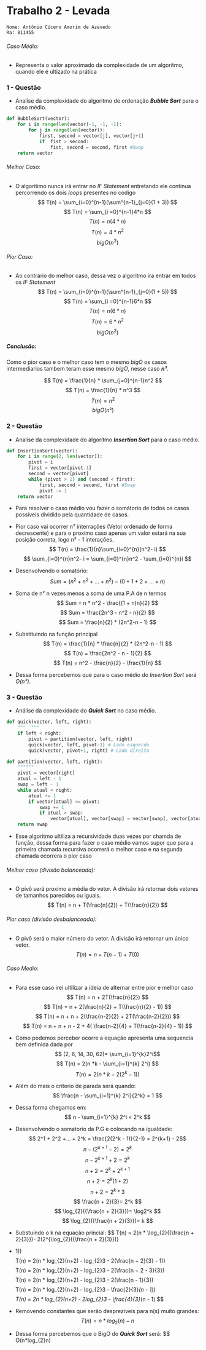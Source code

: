 # Trabalho 2 - Levada 
    Nome: Antônio Cícero Amorim de Azevedo
    Ra: 811455 
###### Caso Médio:
- Representa o valor aproximado da complexidade de um algoritmo, quando ele é
ultizado na prática 

### 1 - Questão 
- Analise da complexidade do algoritmo de ordenação **_Bubble Sort_** para o
caso médio.

```py
def BubbleSort(vector):
    for i in range(len(vector)-1, -1, -1):
        for j in range(len(vector)):
            first, second = vector[j], vector[j+1]
            if  fist > second:
                fist, second = second, first #Swap
    return vector
```
###### Melhor Caso:
- O algoritimo nunca irá entrar no _IF Statement_ entretando ele continua
percorrendo os dois _loops_ presentes no codigo
$$
T(n) = \sum_{i=0}^{n-1}(\sum^{n-1}_{j=0}(1 + 3))
$$
$$
T(n) = \sum_{i =0}^{n-1}4*n
$$
$$
T(n) = n(4*n)
$$
$$
T(n) = 4*n^2
$$
$$
bigO(n^2)
$$

###### Pior Caso:

- Ao contrário do melhor caso, dessa vez o algoritmo ira entrar em todos os
_IF Statement_ 
$$
T(n) = \sum_{i=0}^{n-1}(\sum^{n-1}_{j=0}(1 + 5))
$$
$$
T(n) = \sum_{i =0}^{n-1}6*n
$$
$$
T(n) = n(6*n)
$$
$$
T(n) = 6*n^2
$$
$$
bigO(n^2)
$$

##### Conclusão:
Como o pior caso e o melhor caso tem o mesmo _bigO_ os casos intermediarios
tambem teram esse mesmo _bigO_, nesse caso _**n²**_.

$$
T(n) = \frac{1}{n} * \sum_{j=0}^{n-1}n^2
$$
$$
T(n) = \frac{1}{n} * n^3 
$$
$$
T(n) = n^2
$$
$$
bigO(n²)
$$

### 2 - Questão 
- Analise da complexidade do algoritmo **_Insertion Sort_** para o
caso médio.

```py
def InsertionSort(vector):
    for i in range(2, len(vector)):
        pivot = i
        first = vector[pivot-1]
        second = vector[pivot]
        while (pivot > 1) and (second < first):
            first, second = second, first #Swap
            pivot -= 1
    return vector
```

- Para resolver o caso médio vou fazer o somátorio de todos os casos possíveis
dividido pela quantidade de casos.
- Pior caso vai ocorrer n² interrações (Vetor ordenado de forma decrescente) e
para o proximo caso apenas um valor estará na sua posição correta, logo n² - 1
interações.
$$
T(n) = \frac{1}{n}\sum_{i=0}^{n}(n^2- i)
$$
$$
\sum_{i=0}^{n}n^2- i = \sum_{i=0}^{n}n^2 - \sum_{i=0}^{n}i
$$
- Desenvolvendo o somatório:
$$
Sum = (n^2 + n^2 + ... + n^2) - (0 + 1 + 2+...+ n)
$$
- Soma de n² n vezes menos a soma de uma P.A de n termos
$$
Sum = n * n^2 - \frac{(1 + n)n}{2}
$$
$$
Sum = \frac{2n^3 - n^2 - n}{2}
$$
$$
Sum = \frac{n}{2} * (2n^2-n - 1)
$$
- Substituindo na função principal
$$
T(n) = \frac{1}{n} * \frac{n}{2} * (2n^2-n - 1)
$$
$$
T(n) = \frac{2n^2 - n - 1}{2}
$$
$$
T(n) = n^2 - \frac{n}{2} - \frac{1}{n}
$$

- Dessa forma percebemos que para o caso médio do _Insertion Sort_ será _O(n²)_.

### 3 - Questão 
- Análise da complexidade do **_Quick Sort_** no caso médio.

```py
def quick(vector, left, right):
    """  """
    if left < right:
        pivot = partition(vector, left, right)
        quick(vector, left, pivot-1) # Lado esquerdo
        quick(vector, pivot+1, right) # Lado direito

def partition(vector, left, right):
    """"""
    pivot = vector[right]
    atual = left - 1
    swap = left - 1
    while atual < right:
        atual += 1
        if vector[atual] <= pivot:
            swap += 1
            if atual > swap:
                vector[atual], vector[swap] = vector[swap], vector[atual]
    return swap
```
- Esse algoritmo ultiliza a recursividade duas vezes por chamda de função, 
dessa forma para fazer o caso médio vamos supor que para a primeira chamada
recursiva ocorrerá o melhor caso e na segunda chamada ocorrera o pior caso

###### Melhor caso (divisão balanceada):
- O pivô será proximo a média do vetor. A divisão irá retornar dois vetores de 
tamanhos parecidos ou iguais. 
$$ T(n) = n + T(\frac{n}{2}) + T(\frac{n}{2}) $$

###### Pior caso (divisão desbalanceada):
- O pivô será o maior número do vetor. A divisão irá retornar um único vetor.
$$ T(n) = n + T(n-1) + T(0) $$
###### Caso Medio:
- Para esse caso irei ultilizar a ideia de alternar entre pior e melhor caso
$$ T(n) = n + 2T(\frac{n}{2}) $$
$$ T(n) = n + 2(\frac{n}{2} + T(\frac{n}{2} - 1)) $$
$$ T(n) = n + n + 2(\frac{n-2}{2} + 2T(\frac{n-2}{2})) $$
$$ T(n) = n + n + n - 2 + 4( \frac{n-2}{4} + T(\frac{n-2}{4} - 1)) $$

- Como podemos perceber ocorre a equação apresenta uma sequencia bem definida
dada por
$$ (2, 6, 14, 30, 62)= \sum_{i=1}^{k}2^i$$
$$ T(n) = 2(n *k - \sum_{i=1}^{k} 2^i) $$
$$ T(n) = 2(n *k - 2(2^k - 1)) $$

- Além do mais o criterio de parada será quando:
$$ \frac{n - \sum_{i=1}^{k} 2^i}{2^k} = 1 $$

- Dessa forma chegamos em:
$$ n - \sum_{i=1}^{k} 2^i = 2^k $$

- Desenvolvendo o somatorio da P.G e colocando na igualdade:
$$ 2^1 + 2^2 +... + 2^k = \frac{2(2^k - 1)}{2-1}  = 2^{k+1} - 2$$
$$ n - (2^{k+1} - 2)= 2^k $$
$$ n - 2^{k+1} + 2= 2^k $$
$$ n + 2= 2^k + 2^{k+1} $$
$$ n + 2= 2^k(1 + 2) $$
$$ n + 2= 2^k * 3$$
$$ \frac{n + 2}{3}= 2^k $$
$$ \log_{2}({\frac{n + 2}{3}})= \log2^k $$
$$ \log_{2}({\frac{n + 2}{3}})= k $$

- Substuindo o k na equação princial:
$$ T(n) = 2(n * \log_{2}({\frac{n + 2}{3}})- 2(2^{\log_{2}({\frac{n + 2}{3}})}
- 1)) $$
$$ T(n) = 2(n * log_{2}(n+2) - log_{2}3 - 2(\frac{n + 2}{3} - 1)) $$
$$ T(n) = 2(n * log_{2}(n+2) - log_{2}3 - 2(\frac{n + 2 - 3}{3}) $$
$$ T(n) = 2(n * log_{2}(n+2) - log_{2}3 - 2(\frac{n - 1}{3}) $$
$$ T(n) = 2(n * log_{2}(n+2) - log_{2}3 - \frac{2}{3}*(n - 1)) $$
$$ T(n) = 2n * log_{2}(n+2) - 2log_{2}3 - \frac{4}{3}*(n - 1) $$

- Removendo constantes que serão desprezíveis para n(s) muito grandes:
$$ T(n) = n * log_{2}(n) - n $$

- Dessa forma percebemos que o BigO do **_Quick Sort_** será:
$$ O(n*log_{2}n)


    
